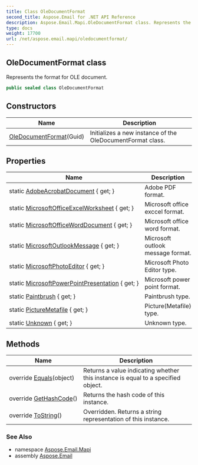 ```yaml
---
title: Class OleDocumentFormat
second_title: Aspose.Email for .NET API Reference
description: Aspose.Email.Mapi.OleDocumentFormat class. Represents the format for OLE document
type: docs
weight: 17700
url: /net/aspose.email.mapi/oledocumentformat/
---
```

## OleDocumentFormat class

Represents the format for OLE document.

```csharp
public sealed class OleDocumentFormat
```

## Constructors

| Name | Description |
| --- | --- |
| [OleDocumentFormat](oledocumentformat/)(Guid) | Initializes a new instance of the OleDocumentFormat class. |

## Properties

| Name | Description |
| --- | --- |
| static [AdobeAcrobatDocument](../../aspose.email.mapi/oledocumentformat/adobeacrobatdocument/) { get; } | Adobe PDF format. |
| static [MicrosoftOfficeExcelWorksheet](../../aspose.email.mapi/oledocumentformat/microsoftofficeexcelworksheet/) { get; } | Microsoft office exccel format. |
| static [MicrosoftOfficeWordDocument](../../aspose.email.mapi/oledocumentformat/microsoftofficeworddocument/) { get; } | Microsoft office word format. |
| static [MicrosoftOutlookMessage](../../aspose.email.mapi/oledocumentformat/microsoftoutlookmessage/) { get; } | Microsoft outlook message format. |
| static [MicrosoftPhotoEditor](../../aspose.email.mapi/oledocumentformat/microsoftphotoeditor/) { get; } | Microsoft Photo Editor type. |
| static [MicrosoftPowerPointPresentation](../../aspose.email.mapi/oledocumentformat/microsoftpowerpointpresentation/) { get; } | Microsoft power point format. |
| static [Paintbrush](../../aspose.email.mapi/oledocumentformat/paintbrush/) { get; } | Paintbrush type. |
| static [PictureMetafile](../../aspose.email.mapi/oledocumentformat/picturemetafile/) { get; } | Picture(Metafile) type. |
| static [Unknown](../../aspose.email.mapi/oledocumentformat/unknown/) { get; } | Unknown type. |

## Methods

| Name | Description |
| --- | --- |
| override [Equals](../../aspose.email.mapi/oledocumentformat/equals/)(object) | Returns a value indicating whether this instance is equal to a specified object. |
| override [GetHashCode](../../aspose.email.mapi/oledocumentformat/gethashcode/)() | Returns the hash code of this instance. |
| override [ToString](../../aspose.email.mapi/oledocumentformat/tostring/)() | Overridden. Returns a string representation of this instance. |

### See Also

* namespace [Aspose.Email.Mapi](../../aspose.email.mapi/)
* assembly [Aspose.Email](../../)


